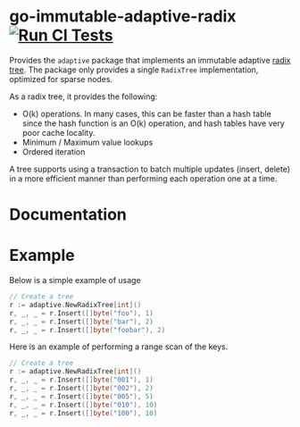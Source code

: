 go-immutable-adaptive-radix [![Run CI Tests](https://github.com/hashicorp/go-immutable-adaptive-radix/actions/workflows/ci.yaml/badge.svg)](https://github.com/hashicorp/go-immutable-adaptive-radix/actions/workflows/ci.yaml)
=========

Provides the `adaptive` package that implements an immutable adaptive [radix tree](http://en.wikipedia.org/wiki/Radix_tree).
The package only provides a single `RadixTree` implementation, optimized for sparse nodes.

As a radix tree, it provides the following:
* O(k) operations. In many cases, this can be faster than a hash table since
  the hash function is an O(k) operation, and hash tables have very poor cache locality.
* Minimum / Maximum value lookups
* Ordered iteration

A tree supports using a transaction to batch multiple updates (insert, delete)
in a more efficient manner than performing each operation one at a time.

Documentation
=============

Example
=======

Below is a simple example of usage

```go
// Create a tree
r := adaptive.NewRadixTree[int]()
r, _, _ = r.Insert([]byte("foo"), 1)
r, _, _ = r.Insert([]byte("bar"), 2)
r, _, _ = r.Insert([]byte("foobar"), 2)

```

Here is an example of performing a range scan of the keys.

```go
// Create a tree
r := adaptive.NewRadixTree[int]()
r, _, _ = r.Insert([]byte("001"), 1)
r, _, _ = r.Insert([]byte("002"), 2)
r, _, _ = r.Insert([]byte("005"), 5)
r, _, _ = r.Insert([]byte("010"), 10)
r, _, _ = r.Insert([]byte("100"), 10)
```
